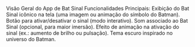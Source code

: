 Visão Geral do App de Bat Sinal
Funcionalidades Principais:
Exibição do Bat Sinal icônico na tela (uma imagem ou animação do símbolo do Batman).
Botão para ativar/desativar o sinal (modo interativo).
Som associado ao Bat Sinal (opcional, para maior imersão).
Efeito de animação na ativação do sinal (ex.: aumento de brilho ou pulsação).
Tema escuro inspirado no universo do Batman.
